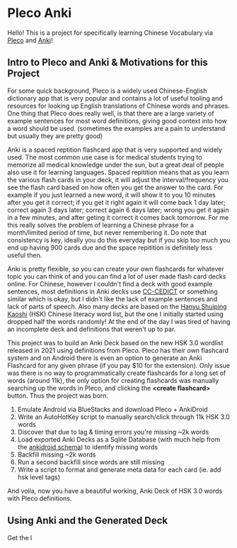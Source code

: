 # Pleco Anki

Hello! This is a project for specifically learning Chinese Vocabulary via [Pleco](https://www.pleco.com/) and [Anki](https://apps.ankiweb.net/)!

## Intro to Pleco and Anki & Motivations for this Project

For some quick background, Pleco is a widely used Chinese-English dictionary app that is very popular and contains a lot of useful tooling and resources for looking up English translations of Chinese words and phrases. One thing that Pleco does really well, is that there are a large variety of example sentences for most word definitions, giving good context into how a word should be used. (sometimes the examples are a pain to understand but usually they are pretty good)

Anki is a spaced reptition flashcard app that is very supported and widely used. The most common use case is for medical students trying to memorize all medical knowledge under the sun, but a great deal of people also use it for learning languages. Spaced repitition means that as you learn the various flash cards in your deck, it will adjust the interval/frequency you see the flash card based on how often you get the answer to the card. For example if you just learned a new word, it will show it to you 10 minutes after you get it correct; if you get it right again it will come back 1 day later; correct again 3 days later; correct again 6 days later; wrong you get it again in a few minutes, and after geting it correct it comes back tomorrow. For me this really solves the problem of learning a Chinese phrase for a month/limited period of time, but never remembering it. Do note that consistency is key, ideally you do this everyday but if you skip too much you end up having 900 cards due and the space repitition is definitely less useful then.

Anki is pretty flexible, so you can create your own flashcards for whatever topic you can think of and you can find a lot of user made flash card decks online. For Chinese, however I couldn't find a deck with good example sentences, most definitions in Anki decks use [CC-CEDICT](https://www.mdbg.net/chinese/dictionary?page=cc-cedict) or something similar which is okay, but I didn't like the lack of example sentences and lack of parts of speech. Also many decks are based on the [Hanyu Shuiping Kaoshi](https://en.wikipedia.org/wiki/Hanyu_Shuiping_Kaoshi) (HSK) Chinese literacy word list, but the one I initially started using dropped half the words randomly! At the end of the day I was tired of having an incomplete deck and definitions that weren't up to par. 

This project was to build an Anki Deck based on the new HSK 3.0 wordlist released in 2021 using definitions from Pleco. Pleco has their own flashcard system and on Android there is even an option to generate an Anki Flashcard for any given phrase (if you pay $10 for the extension). Only issue was there is no way to programmatically create flashcards for a long set of words (around 11k), the only option for creating flashcards was manually searching up the words in Pleco, and clicking the **\<create flashcard\>** button. Thus the project was born.

1. Emulate Android via BlueStacks and download Pleco + AnkiDroid
2. Write an AutoHotKey script to manually search/click through 11k HSK 3.0 words
3. Discover that due to lag & timing errors you're missing ~2k words
4. Load exported Anki Decks as a Sqlite Database (with much help from the [ankidroid schema](https://github.com/ankidroid/Anki-Android/wiki/Database-Structure)) to identify missing words
5. Backfill missing ~2k words
6. Run a second backfill since words are still missing
7. Write a script to format and generate meta data for each card (ie. add hsk level tags)

And voila, now you have a beautiful working, Anki Deck of HSK 3.0 words with Pleco definitions.

## Using Anki and the Generated Deck

Get the l